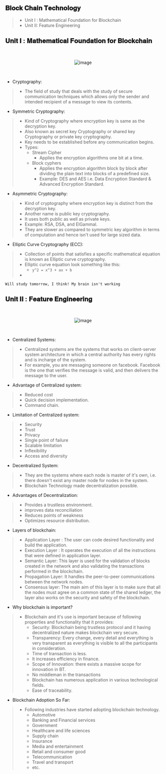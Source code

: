## 𝐁𝐥𝐨𝐜𝐤 𝐂𝐡𝐚𝐢𝐧 𝐓𝐞𝐜𝐡𝐧𝐨𝐥𝐨𝐠𝐲

> - Unit I : Mathematical Foundation for Blockchain
> - Unit II: Feature Engineering

## 𝐔𝐧𝐢𝐭 𝐈  : 𝐌𝐚𝐭𝐡𝐞𝐦𝐚𝐭𝐢𝐜𝐚𝐥 𝐅𝐨𝐮𝐧𝐝𝐚𝐭𝐢𝐨𝐧 𝐟𝐨𝐫 𝐁𝐥𝐨𝐜𝐤𝐜𝐡𝐚𝐢𝐧

<div align=center>
  <br>

  ![image](https://user-images.githubusercontent.com/68887544/193409617-f3fbb402-316e-47a2-9301-af2b1098ccc5.png)

  <br>
</div>

- Cryptography:
> - The field of study that deals with the study of secure communication techniques which allows only the sender and intended recipient of a message to view its contents.

- Symmetric Cryptography:
> - Kind of Cryptography where encryption key is same as the decryption key.
> - Also known as secret key Cryptography or shared key Cryptography or private key cryptography.
> - Key needs to be established before any communication begins.
> - Types:
>   - Stream Cipher
>     - Applies the encryption algorithms one bit at a time.
>   - Block cyphers
>     - Applies the encryption algorithm block by block after dividing the plain text into blocks of a predefined size.
>     - Example: DES and AES i.e. Data Encryption Standard & Advanced Encryption Standard.

- Asymmetric Cryptography:
> - Kind of cryptography where encryption key is distinct from the decryption key.
> - Another name is public key cryptography.
> - It uses both public as well as private keys.
> - Example: RSA, DSA, and ElGammal.
> - They are slower as compared to symmetric key algorithm in terms of computation and hence isn't used for large sized data.

- Elliptic Curve Cryptography (ECC):
> - Collection of points that satisfies a specific mathematical equation is known as Elliptic curve cryptography.
> - Elliptic curve equation look something like this:
>   - `y^2 = x^3 + ax + b`
> -

`Will study tomorrow, I think! My brain isn't working`



## 𝐔𝐧𝐢𝐭 𝐈𝐈 : 𝐅𝐞𝐚𝐭𝐮𝐫𝐞 𝐄𝐧𝐠𝐢𝐧𝐞𝐞𝐫𝐢𝐧𝐠

<div align=center>
  <br>

![image](https://user-images.githubusercontent.com/68887544/193409634-5e012177-6bae-4fd5-93ce-c7555473f8e9.png)

  <br>
</div>

- Centralized Systems:
> - Centralized systems are the systems that works on client-server system architecture in which a central authority has every rights and is incharge of the system.
> - For example, you are messaging someone on facebook. Facebook is the one that verifies the message is valid, and then delivers the message to the user.

- Advantage of Centralized system:
> - Reduced cost
> - Quick decision implementation.
> - Command chain.

- Limitation of Centralized system:
> - Security
> - Trust
> - Privacy
> - Single point of failure
> - Scalable limitation
> - Inflexibility
> - Access and diversity

- Decentralized System:
> - They are the systems where each node is master of it's own, i.e. there doesn't exist any master node for nodes in the system.
> - Blockchain Technology made decentralization possible.

- Advantages of Decentralization:
> - Provides a trustless environment.
> - improves data reconciliation
> - Reduces points of weakness
> - Optimizes resource distribution.

- Layers of blockchain:
> - Application Layer : The user can code desired functionality and build the application.
> - Execution Layer : It operates the execution of all the instructions that were defined in application layer.
> - Semantic Layer: This layer is used for the validation of blocks created in the network and also validating the transactions performed in the blockchain.
> - Propagation Layer: It handles the peer-to-peer communications between the network nodes.
> - Consensus layer: The main aim of this layer is to make sure that all the nodes must agree on a common state of the shared ledger, the layer also works on the security and safety of the blockchain.


- Why blockchain is important?
> - Blockchain and it's use is important because of following properties and functionality that it provides:
>   - Security: Blockchain being trustless protocol and it having decentralized nature makes blockchain very secure.
>   - Transparency: Every change, every detail and everything is very transparent as everything is visible to all the participants in consideration.
>   - Time of transaction is less.
>   - It increases efficiency in finance.
>   - Scope of Innovation: there exists a massive scope for innovation in BT.
>   - No middleman in the transactions
>   - Blockchain has numerous application in various technological fields.
>   - Ease of traceability.


- Blockchain Adoption So Far:
> - Following industries have started adopting blockchain technology.
>   - Automotive
>   - Banking and Financial services
>   - Government
>   - Healthcare and life sciences
>   - Supply chain
>   - Insurance
>   - Media and entertainment
>   - Retail and consumer good
>   - Telecommunication
>   - Travel and transport
>   - etc.
